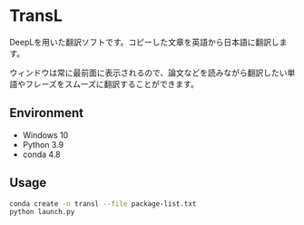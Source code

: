 # TransL
DeepLを用いた翻訳ソフトです。コピーした文章を英語から日本語に翻訳します。

ウィンドウは常に最前面に表示されるので、論文などを読みながら翻訳したい単語やフレーズをスムーズに翻訳することができます。

## Environment
- Windows 10
- Python 3.9
- conda 4.8

## Usage
```bash
conda create -n transl --file package-list.txt
python launch.py
```
